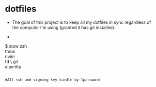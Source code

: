 # dotfiles
- The goal of this project is to keep all my dotfiles in sync regardless of the computer I'm using (granted it has git installed).
- ```bash
$ stow zsh \
       tmux \
       nvim \
       fd \ 
       git \
       alacritty
```

#All ssh and signing key handle by 1password
